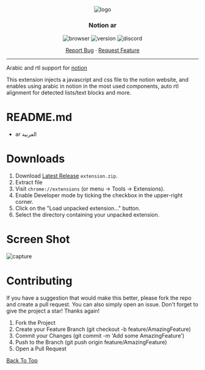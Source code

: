 <div align="center" id="top">

![logo](./icons/256.png)

### Notion ar

![browser](https://img.shields.io/badge/-Chrome-gray?logo=googlechrome&logoColor=green)
![version](https://img.shields.io/github/manifest-json/v/molo-7/notion-ar)
![discord](https://img.shields.io/discord/1000077807642218576)

[Report Bug](https://github.com/molo-7/notion-ar/issues) · [Request Feature](https://github.com/molo-7/notion-ar/issues)

<hr>

</div>

Arabic and rtl support for [notion](https://www.notion.so/)

This extension injects a javascript and css file to the notion website, and enables using arabic in notion in the most used components, auto rtl alignment for detected lists/text blocks and more.

# README.md

- ar العربية

# Downloads

1. Download [Latest Release](https://github.com/molo-7/notion-ar/releases/latest) `extension.zip`.
2. Extract file
3. Visit `chrome://extensions` (or menu -> Tools -> Extensions).
4. Enable Developer mode by ticking the checkbox in the upper-right corner.
5. Click on the "Load unpacked extension..." button.
6. Select the directory containing your unpacked extension.

# Screen Shot

![capture](./screenshots/Capture.PNG)

# Contributing

If you have a suggestion that would make this better, please fork the repo and create a pull request. You can also simply open an issue. Don't forget to give the project a star! Thanks again!

1. Fork the Project
1. Create your Feature Branch (git checkout -b feature/AmazingFeature)
1. Commit your Changes (git commit -m 'Add some AmazingFeature')
1. Push to the Branch (git push origin feature/AmazingFeature)
1. Open a Pull Request

[Back To Top](#top)
